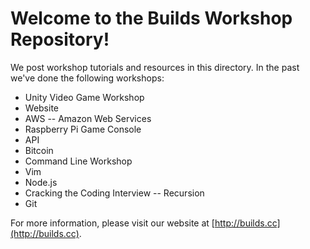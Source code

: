 # Welcome to the Builds Workshop Repository!

We post workshop tutorials and resources in this directory. In the past we've done the following workshops:

* Unity Video Game Workshop
* Website
* AWS -- Amazon Web Services
* Raspberry Pi Game Console
* API
* Bitcoin
* Command Line Workshop
* Vim
* Node.js
* Cracking the Coding Interview -- Recursion
* Git


For more information, please visit our website at [http://builds.cc](http://builds.cc).